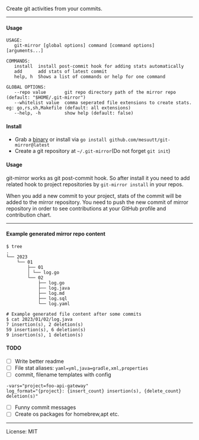 Create git activities from your commits.

---

#### Usage

```shell
USAGE:
   git-mirror [global options] command [command options] [arguments...]

COMMANDS:
   install  install post-commit hook for adding stats automatically
   add      add stats of latest commit
   help, h  Shows a list of commands or help for one command

GLOBAL OPTIONS:
   --repo value       git repo directory path of the mirror repo (default: "$HOME/.git-mirror")
   --whitelist value  comma seperated file extensions to create stats. eg: go,rs,sh,Makefile (default: all extensions)
   --help, -h         show help (default: false)
```

#### Install
- Grab a [binary](https://github.com/mesuutt/git-mirror/releases) or install via `go install github.com/mesuutt/git-mirror@latest`
- Create a git repository at `~/.git-mirror`(Do not forget `git init`)

#### Usage

git-mirror works as git post-commit hook. 
So after install it you need to add related hook to project repositories by `git-mirror install` in your repos.  

When you add a new commit to your project, stats of the commit will be added to the mirror repository.
You need to push the new commit of mirror repository in order to see contributions at your GitHub profile and contribution chart.

----

#### Example generated mirror repo content
```shell
$ tree
.
└── 2023
    └── 01
        ├── 01
        │ └── log.go
        └── 02
            ├── log.go
            ├── log.java
            ├── log.md
            ├── log.sql
            └── log.yaml

# Example generated file content after some commits
$ cat 2023/01/02/log.java
7 insertion(s), 2 deletion(s)
59 insertion(s), 6 deletion(s)
9 insertion(s), 1 deletion(s)
```

#### TODO

- [ ] Write better readme
- [ ] File stat aliases: `yaml=yml,java=gradle,xml,properties`
- [ ] commit, filename templates with config
```shell
-vars="project=foo-api-gateway"
log_format="{project}: {insert_count} insertion(s), {delete_count} deletion(s)"
```
- [ ] Funny commit messages
- [ ] Create os packages for homebrew,apt etc.
----

License: MIT